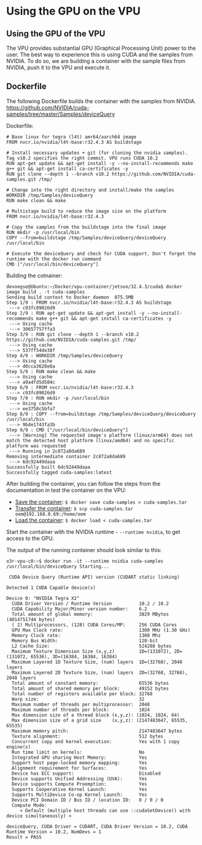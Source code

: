 # Using the GPU on the VPU

## Using the GPU of the VPU

The VPU provides substantial GPU (Graphical Processing Unit) power to the user. The best way to experience this is using CUDA and the samples from NVIDIA. To do so, we are building a container with the sample files from NVIDIA, push it to the VPU and execute it.

## Dockerfile

The following Dockerfile builds the container with the samples from NVIDIA.
<https://github.com/NVIDIA/cuda-samples/tree/master/Samples/deviceQuery>

Dockerfile:

```Docker
# Base linux for tegra (l4t) amr64/aarch64 image
FROM nvcr.io/nvidia/l4t-base:r32.4.3 AS buildstage

# Install necessary updates + git (for cloning the nvidia samples). Tag v10.2 specifies the right commit. VPU runs CUDA 10.2
RUN apt-get update && apt-get install -y --no-install-recommends make g++ git && apt-get install ca-certificates -y
RUN git clone --depth 1 --branch v10.2 https://github.com/NVIDIA/cuda-samples.git /tmp/

# Change into the right directory and install/make the samples
WORKDIR /tmp/Samples/deviceQuery
RUN make clean && make

# Multistage build to reduce the image size on the platform
FROM nvcr.io/nvidia/l4t-base:r32.4.3

# Copy the samples from the buildstage into the final image
RUN mkdir -p /usr/local/bin
COPY --from=buildstage /tmp/Samples/deviceQuery/deviceQuery /usr/local/bin

# Execute the deviceQuery and check for CUDA support. Don't forget the runtime with the docker run command
CMD ["/usr/local/bin/deviceQuery"]

```

Building the cotnainer:

```console
devoegse@Ubuntu:~/Docker/vpu-container/jetson/32.4.3/cuda$ docker image build . -t cuda-samples
Sending build context to Docker daemon  875.5MB
Step 1/9 : FROM nvcr.io/nvidia/l4t-base:r32.4.3 AS buildstage
 ---> c93fc89026d9
Step 2/9 : RUN apt-get update && apt-get install -y --no-install-recommends make g++ git && apt-get install ca-certificates -y
 ---> Using cache
 ---> 30657757ffa3
Step 3/9 : RUN git clone --depth 1 --branch v10.2 https://github.com/NVIDIA/cuda-samples.git /tmp/
 ---> Using cache
 ---> 537ff54de38f
Step 4/9 : WORKDIR /tmp/Samples/deviceQuery
 ---> Using cache
 ---> d0cca3628e8a
Step 5/9 : RUN make clean && make
 ---> Using cache
 ---> a9a4fd5d584c
Step 6/9 : FROM nvcr.io/nvidia/l4t-base:r32.4.3
 ---> c93fc89026d9
Step 7/9 : RUN mkdir -p /usr/local/bin
 ---> Using cache
 ---> ee3758c5bfa7
Step 8/9 : COPY --from=buildstage /tmp/Samples/deviceQuery/deviceQuery /usr/local/bin
 ---> 9bde1743fa3b
Step 9/9 : CMD ["/usr/local/bin/deviceQuery"]
 ---> [Warning] The requested image's platform (linux/arm64) does not match the detected host platform (linux/amd64) and no specific platform was requested
 ---> Running in 2c872a8da689
Removing intermediate container 2c872a8da689
 ---> 6dc92449daaa
Successfully built 6dc92449daaa
Successfully tagged cuda-samples:latest
```

After building the container, you can follow the steps from the documentation in test the container on the VPU:
- [Save the container](../../GeneralDoc/docker.md#saving-a-container): ```$ docker save cuda-samples > cuda-samples.tar```
- [Transfer the container](../../GeneralDoc/docker.md#scp): ```$ scp cuda-samples.tar oem@192.168.0.69:/home/oem```
- [Load the container](../../GeneralDoc/docker.md#load-and-start-container): ```$ docker load < cuda-samples.tar```

Start the container with the NVIDIA runtime - `--runtime nvidia`, to get access to the GPU.

The output of the running container should look similar to this:

```console
o3r-vpu-c0:~$ docker run -it --runtime nvidia cuda-samples
/usr/local/bin/deviceQuery Starting...

 CUDA Device Query (Runtime API) version (CUDART static linking)

Detected 1 CUDA Capable device(s)

Device 0: "NVIDIA Tegra X2"
  CUDA Driver Version / Runtime Version          10.2 / 10.2
  CUDA Capability Major/Minor version number:    6.2
  Total amount of global memory:                 3829 MBytes (4014751744 bytes)
  ( 2) Multiprocessors, (128) CUDA Cores/MP:     256 CUDA Cores
  GPU Max Clock rate:                            1300 MHz (1.30 GHz)
  Memory Clock rate:                             1300 Mhz
  Memory Bus Width:                              128-bit
  L2 Cache Size:                                 524288 bytes
  Maximum Texture Dimension Size (x,y,z)         1D=(131072), 2D=(131072, 65536), 3D=(16384, 16384, 16384)
  Maximum Layered 1D Texture Size, (num) layers  1D=(32768), 2048 layers
  Maximum Layered 2D Texture Size, (num) layers  2D=(32768, 32768), 2048 layers
  Total amount of constant memory:               65536 bytes
  Total amount of shared memory per block:       49152 bytes
  Total number of registers available per block: 32768
  Warp size:                                     32
  Maximum number of threads per multiprocessor:  2048
  Maximum number of threads per block:           1024
  Max dimension size of a thread block (x,y,z): (1024, 1024, 64)
  Max dimension size of a grid size    (x,y,z): (2147483647, 65535, 65535)
  Maximum memory pitch:                          2147483647 bytes
  Texture alignment:                             512 bytes
  Concurrent copy and kernel execution:          Yes with 1 copy engine(s)
  Run time limit on kernels:                     No
  Integrated GPU sharing Host Memory:            Yes
  Support host page-locked memory mapping:       Yes
  Alignment requirement for Surfaces:            Yes
  Device has ECC support:                        Disabled
  Device supports Unified Addressing (UVA):      Yes
  Device supports Compute Preemption:            Yes
  Supports Cooperative Kernel Launch:            Yes
  Supports MultiDevice Co-op Kernel Launch:      Yes
  Device PCI Domain ID / Bus ID / location ID:   0 / 0 / 0
  Compute Mode:
     < Default (multiple host threads can use ::cudaSetDevice() with device simultaneously) >

deviceQuery, CUDA Driver = CUDART, CUDA Driver Version = 10.2, CUDA Runtime Version = 10.2, NumDevs = 1
Result = PASS
```